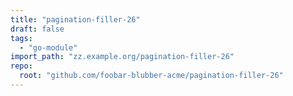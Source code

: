 ```yaml
---
title: "pagination-filler-26"
draft: false
tags:
  - "go-module"
import_path: "zz.example.org/pagination-filler-26"
repo:
  root: "github.com/foobar-blubber-acme/pagination-filler-26"
---
```

